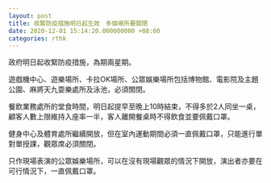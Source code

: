 ```yaml
---
layout: post
title: 收緊防疫措施明日起生效　多個場所要關閉
date: 2020-12-01 15:14:20.000000000 +08:00
categories: rthk
---
```


政府明日起收緊防疫措施，為期兩星期。

遊戲機中心、遊樂場所、卡拉OK場所、公眾娛樂場所包括博物館、電影院及主題公園、麻將天九耍樂處所及泳池，必須關閉。

餐飲業務處所的堂食時間，明日起提早至晚上10時結束，不得多於2人同坐一桌，顧客人數上限維持入座率一半，客人離開餐桌時不得飲食並要佩戴口罩。

健身中心及體育處所繼續開放，但在室內運動期間必須一直佩戴口罩，只能進行單對單授課，觀眾席必須關閉。

只作現場表演的公眾娛樂場所，可以在沒有現場觀眾的情況下開放，演出者亦要在可行情況下，一直佩戴口罩。
